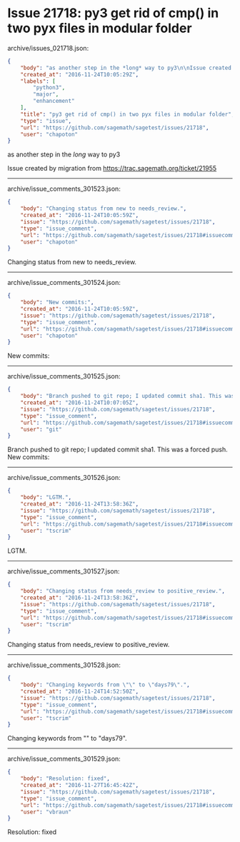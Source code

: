 # Issue 21718: py3 get rid of cmp() in two pyx files in modular folder

archive/issues_021718.json:
```json
{
    "body": "as another step in the *long* way to py3\n\nIssue created by migration from https://trac.sagemath.org/ticket/21955\n\n",
    "created_at": "2016-11-24T10:05:29Z",
    "labels": [
        "python3",
        "major",
        "enhancement"
    ],
    "title": "py3 get rid of cmp() in two pyx files in modular folder",
    "type": "issue",
    "url": "https://github.com/sagemath/sagetest/issues/21718",
    "user": "chapoton"
}
```
as another step in the *long* way to py3

Issue created by migration from https://trac.sagemath.org/ticket/21955





---

archive/issue_comments_301523.json:
```json
{
    "body": "Changing status from new to needs_review.",
    "created_at": "2016-11-24T10:05:59Z",
    "issue": "https://github.com/sagemath/sagetest/issues/21718",
    "type": "issue_comment",
    "url": "https://github.com/sagemath/sagetest/issues/21718#issuecomment-301523",
    "user": "chapoton"
}
```

Changing status from new to needs_review.



---

archive/issue_comments_301524.json:
```json
{
    "body": "New commits:",
    "created_at": "2016-11-24T10:05:59Z",
    "issue": "https://github.com/sagemath/sagetest/issues/21718",
    "type": "issue_comment",
    "url": "https://github.com/sagemath/sagetest/issues/21718#issuecomment-301524",
    "user": "chapoton"
}
```

New commits:



---

archive/issue_comments_301525.json:
```json
{
    "body": "Branch pushed to git repo; I updated commit sha1. This was a forced push. New commits:",
    "created_at": "2016-11-24T10:07:05Z",
    "issue": "https://github.com/sagemath/sagetest/issues/21718",
    "type": "issue_comment",
    "url": "https://github.com/sagemath/sagetest/issues/21718#issuecomment-301525",
    "user": "git"
}
```

Branch pushed to git repo; I updated commit sha1. This was a forced push. New commits:



---

archive/issue_comments_301526.json:
```json
{
    "body": "LGTM.",
    "created_at": "2016-11-24T13:58:36Z",
    "issue": "https://github.com/sagemath/sagetest/issues/21718",
    "type": "issue_comment",
    "url": "https://github.com/sagemath/sagetest/issues/21718#issuecomment-301526",
    "user": "tscrim"
}
```

LGTM.



---

archive/issue_comments_301527.json:
```json
{
    "body": "Changing status from needs_review to positive_review.",
    "created_at": "2016-11-24T13:58:36Z",
    "issue": "https://github.com/sagemath/sagetest/issues/21718",
    "type": "issue_comment",
    "url": "https://github.com/sagemath/sagetest/issues/21718#issuecomment-301527",
    "user": "tscrim"
}
```

Changing status from needs_review to positive_review.



---

archive/issue_comments_301528.json:
```json
{
    "body": "Changing keywords from \"\" to \"days79\".",
    "created_at": "2016-11-24T14:52:50Z",
    "issue": "https://github.com/sagemath/sagetest/issues/21718",
    "type": "issue_comment",
    "url": "https://github.com/sagemath/sagetest/issues/21718#issuecomment-301528",
    "user": "tscrim"
}
```

Changing keywords from "" to "days79".



---

archive/issue_comments_301529.json:
```json
{
    "body": "Resolution: fixed",
    "created_at": "2016-11-27T16:45:42Z",
    "issue": "https://github.com/sagemath/sagetest/issues/21718",
    "type": "issue_comment",
    "url": "https://github.com/sagemath/sagetest/issues/21718#issuecomment-301529",
    "user": "vbraun"
}
```

Resolution: fixed
